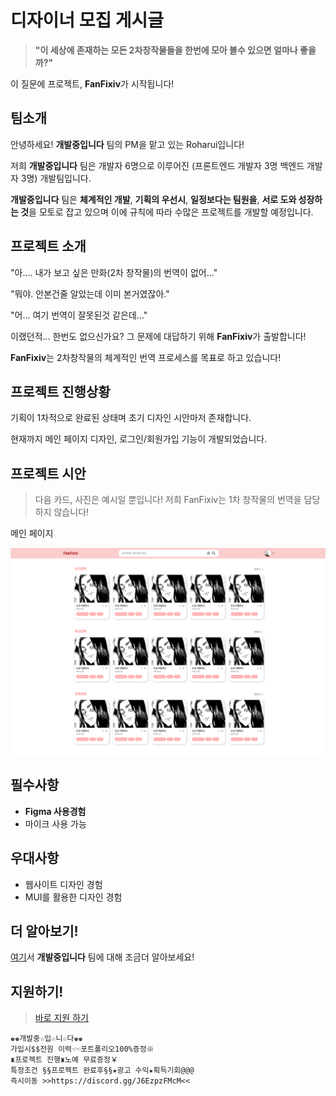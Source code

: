 # 디자이너 모집 게시글

> **"이 세상에 존재하는 모든 2차창작물들을 한번에 모아 볼수 있으면 얼마나 좋을까?"**

이 질문에 프로젝트, **FanFixiv**가 시작됩니다!

## 팀소개

안녕하세요! **개발중입니다** 팀의 PM을 맡고 있는 Roharui입니다!

저희 **개발중입니다** 팀은 개발자 6명으로 이루어진 (프론트엔드 개발자 3명 백엔드 개발자 3명) 개발팀입니다.

**개발중입니다** 팀은 **체계적인 개발**, **기획의 우선시**, **일정보다는 팀원을**, **서로 도와 성장하는 것**을 모토로 잡고 있으며 이에 규칙에 따라 수많은 프로젝트를 개발할 예정입니다.

## 프로젝트 소개

"아.... 내가 보고 싶은 만화(2차 창작물)의 번역이 없어..."

"뭐야. 안본건줄 알았는데 이미 본거였잖아."

"어... 여기 번역이 잘못된것 같은데..."

이랬던적... 한번도 없으신가요? 그 문제에 대답하기 위해 **FanFixiv**가 출발합니다!

**FanFixiv**는 2차창작물의 체계적인 번역 프로세스를 목표로 하고 있습니다!

## 프로젝트 진행상황

기획이 1차적으로 완료된 상태며 초기 디자인 시안마저 존재합니다.

현재까지 메인 페이지 디자인, 로그인/회원가입 기능이 개발되었습니다.

## 프로젝트 시안

> 다음 카드, 사진은 예시일 뿐입니다! 저희 FanFixiv는 1차 창작물의 번역을 담당하지 않습니다!

메인 페이지 

![메인페이지](img/main_page.png)

## 필수사항

- **Figma 사용경험**
- 마이크 사용 가능

## 우대사항

- 웹사이트 디자인 경험
- MUI를 활용한 디자인 경험

## 더 알아보기!

[여기](https://github.com/GiveUsMoney/TEAM/blob/master/recruitment.md)서 **개발중입니다** 팀에 대해 조금더 알아보세요!

## 지원하기!

> [바로 지원 하기](https://discord.gg/J6EzpzFMcM)

```
♚♚개발중☆입☆니☆다♚♚
가입시$$전원 이력☜☜포트폴리오100%증정※ 
♜프로젝트 진행♜노예 무료증정￥ 
특정조건 §§프로젝트 완료후§§★광고 수익★획득기회@@@ 
즉시이동 >>https://discord.gg/J6EzpzFMcM<<
```
